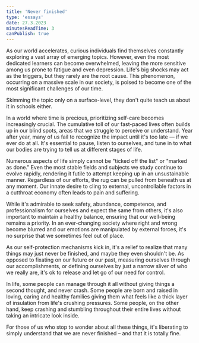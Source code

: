 ```yaml
---
title: 'Never finished'
type: 'essays'
date: 27.3.2023
minutesReadTime: 3
canPublish: true
---
```


As our world accelerates, curious individuals find themselves constantly exploring a vast array of emerging topics. However, even the most dedicated learners can become overwhelmed, leaving the more sensitive among us prone to fatigue and even depression. Life's big shocks may act as the triggers, but they rarely are the root cause. This phenomenon, occurring on a massive scale in our society, is poised to become one of the most significant challenges of our time. 

Skimming the topic only on a surface-level, they don't quite teach us about it in schools either.

In a world where time is precious, prioritizing self-care becomes increasingly crucial. The cumulative toll of our fast-paced lives often builds up in our blind spots, areas that we struggle to perceive or understand. Year after year, many of us fail to recognize the impact until it's too late — if we ever do at all. It's essential to pause, listen to ourselves, and tune in to what our bodies are trying to tell us at different stages of life. 

Numerous aspects of life simply cannot be "ticked off the list" or "marked as done." Even the most stable fields and subjects we study continue to evolve rapidly, rendering it futile to attempt keeping up in an unsustainable manner. Regardless of our efforts, the rug can be pulled from beneath us at any moment. Our innate desire to cling to external, uncontrollable factors in a cutthroat economy often leads to pain and suffering.

While it's admirable to seek safety, abundance, competence, and professionalism for ourselves and expect the same from others, it's also important to maintain a healthy balance, ensuring that our well-being remains a priority. In an ever-changing society where right and wrong become blurred and our emotions are manipulated by external forces, it's no surprise that we sometimes feel out of place.

As our self-protection mechanisms kick in, it's a relief to realize that many things may just never be finished, and maybe they even shouldn't be. As opposed to fixating on our future or our past, measuring ourselves through our accomplishments, or defining ourselves by just a narrow sliver of who we really are, it's ok to release and let go of our need for control.

In life, some people can manage through it all without giving things a second thought, and never crash. Some people are born and raised in loving, caring and healthy families giving them what feels like a thick layer of insulation from life's crushing pressures. Some people, on the other hand, keep crashing and stumbling throughout their entire lives without taking an intricate look inside.

For those of us who stop to wonder about all these things, it's liberating to simply understand that we are never finished – and that it is totally fine.

